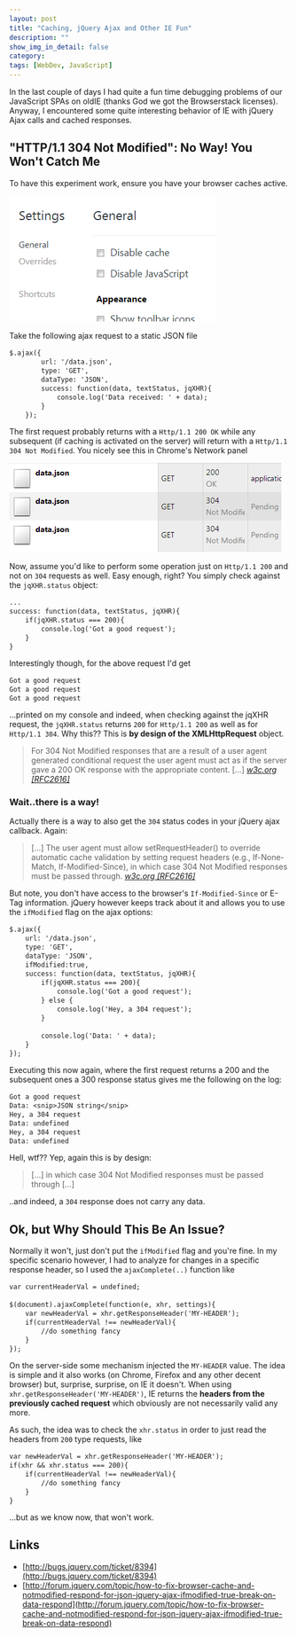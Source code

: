 ```yaml
---
layout: post
title: "Caching, jQuery Ajax and Other IE Fun"
description: ""
show_img_in_detail: false
category: 
tags: [WebDev, JavaScript]
---
```


In the last couple of days I had quite a fun time debugging problems of our JavaScript SPAs on oldIE (thanks God we got the Browserstack licenses). Anyway, I encountered some quite interesting behavior of IE with jQuery Ajax calls and cached responses.

## "HTTP/1.1 304 Not Modified": No Way! You Won't Catch Me

To have this experiment work, ensure you have your browser caches active.

![](/blog/assets/imgs/chrome_cacheenabled.png)

Take the following ajax request to a static JSON file

    $.ajax({
            url: '/data.json',
            type: 'GET',
            dataType: 'JSON',
            success: function(data, textStatus, jqXHR){
                console.log('Data received: ' + data);
            }
        });

The first request probably returns with a `Http/1.1 200 OK` while any subsequent (if caching is activated on the server) will return with a `Http/1.1 304 Not Modified`. You nicely see this in Chrome's Network panel

![](/blog/assets/imgs/jsonfile_cached.png)

Now, assume you'd like to perform some operation just on `Http/1.1 200` and not on `304` requests as well. Easy enough, right? You simply check against the `jqXHR.status` object:

    ...
    success: function(data, textStatus, jqXHR){
        if(jqXHR.status === 200){
            console.log('Got a good request');
        }
    }

Interestingly though, for the above request I'd get

    Got a good request
    Got a good request
    Got a good request

...printed on my console and indeed, when checking against the jqXHR request, the `jqXHR.status` returns `200` for `Http/1.1 200` as well as for `Http/1.1 304`. Why this?? This is **by design of the XMLHttpRequest** object.

> For 304 Not Modified responses that are a result of a user agent generated conditional request the user agent must act as if the server gave a 200 OK response with the appropriate content. \[...\] <cite><a href="http://www.w3.org/TR/2009/WD-XMLHttpRequest-20091119/">w3c.org [RFC2616]</a></cite>

### Wait..there is a way!

Actually there is a way to also get the `304` status codes in your jQuery ajax callback. Again:

> [...] The user agent must allow setRequestHeader() to override automatic cache validation by setting request headers (e.g., If-None-Match, If-Modified-Since), in which case 304 Not Modified responses must be passed through. <cite><a href="http://www.w3.org/TR/2009/WD-XMLHttpRequest-20091119/">w3c.org [RFC2616]</a></cite>

But note, you don't have access to the browser's `If-Modified-Since` or E-Tag information. jQuery however keeps track about it and allows you to use the `ifModified` flag on the ajax options:

    $.ajax({
        url: '/data.json',
        type: 'GET',
        dataType: 'JSON',
        ifModified:true,
        success: function(data, textStatus, jqXHR){
            if(jqXHR.status === 200){
                console.log('Got a good request');
            } else {
                console.log('Hey, a 304 request');
            }

            console.log('Data: ' + data);
        }
    });

Executing this now again, where the first request returns a 200 and the subsequent ones a 300 response status gives me the following on the log:

    Got a good request
    Data: <snip>JSON string</snip>
    Hey, a 304 request
    Data: undefined
    Hey, a 304 request
    Data: undefined

Hell, wtf?? Yep, again this is by design:

> \[...\] in which case 304 Not Modified responses must be passed through \[...\]

..and indeed, a `304` response does not carry any data.

## Ok, but Why Should This Be An Issue?

Normally it won't, just don't put the `ifModified` flag and you're fine. In my specific scenario however, I had to analyze for changes in a specific response header, so I used the `ajaxComplete(..)` function like

    var currentHeaderVal = undefined;

    $(document).ajaxComplete(function(e, xhr, settings){
        var newHeaderVal = xhr.getResponseHeader('MY-HEADER');
        if(currentHeaderVal !== newHeaderVal){
            //do something fancy
        }
    });

On the server-side some mechanism injected the `MY-HEADER` value. The idea is simple and it also works (on Chrome, Firefox and any other decent browser) but, surprise, surprise, on IE it doesn't. When using `xhr.getResponseHeader('MY-HEADER')`, IE returns the **headers from the previously cached request** which obviously are not necessarily valid any more.

As such, the idea was to check the `xhr.status` in order to just read the headers from `200` type requests, like

    var newHeaderVal = xhr.getResponseHeader('MY-HEADER');
    if(xhr && xhr.status === 200){
        if(currentHeaderVal !== newHeaderVal){
            //do something fancy
        }
    }

...but as we know now, that won't work.

## Links

- [http://bugs.jquery.com/ticket/8394](http://bugs.jquery.com/ticket/8394)
- [http://forum.jquery.com/topic/how-to-fix-browser-cache-and-notmodified-respond-for-json-jquery-ajax-ifmodified-true-break-on-data-respond](http://forum.jquery.com/topic/how-to-fix-browser-cache-and-notmodified-respond-for-json-jquery-ajax-ifmodified-true-break-on-data-respond)